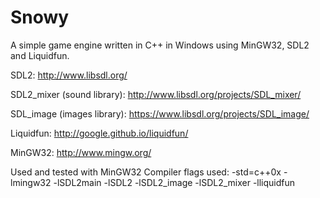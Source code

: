 # Snowy
A simple game engine written in C++ in Windows using MinGW32, SDL2 and Liquidfun.

SDL2:
http://www.libsdl.org/

SDL2_mixer (sound library):
http://www.libsdl.org/projects/SDL_mixer/

SDL_image (images library):
https://www.libsdl.org/projects/SDL_image/

Liquidfun:
http://google.github.io/liquidfun/

MinGW32:
http://www.mingw.org/

Used and tested with MinGW32
Compiler flags used:
-std=c++0x -lmingw32 -lSDL2main -lSDL2 -lSDL2_image  -lSDL2_mixer  -lliquidfun

